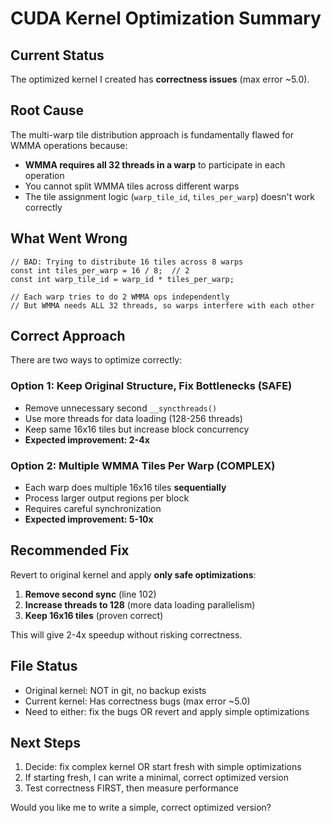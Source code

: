 # CUDA Kernel Optimization Summary

## Current Status
The optimized kernel I created has **correctness issues** (max error ~5.0).

## Root Cause
The multi-warp tile distribution approach is fundamentally flawed for WMMA operations because:
- **WMMA requires all 32 threads in a warp** to participate in each operation
- You cannot split WMMA tiles across different warps
- The tile assignment logic (`warp_tile_id`, `tiles_per_warp`) doesn't work correctly

## What Went Wrong
```cuda
// BAD: Trying to distribute 16 tiles across 8 warps
const int tiles_per_warp = 16 / 8;  // 2
const int warp_tile_id = warp_id * tiles_per_warp;

// Each warp tries to do 2 WMMA ops independently
// But WMMA needs ALL 32 threads, so warps interfere with each other
```

## Correct Approach

There are two ways to optimize correctly:

### Option 1: Keep Original Structure, Fix Bottlenecks (SAFE)
- Remove unnecessary second `__syncthreads()`
- Use more threads for data loading (128-256 threads)
- Keep same 16x16 tiles but increase block concurrency
- **Expected improvement: 2-4x**

### Option 2: Multiple WMMA Tiles Per Warp (COMPLEX)
- Each warp does multiple 16x16 tiles **sequentially**
- Process larger output regions per block
- Requires careful synchronization
- **Expected improvement: 5-10x**

## Recommended Fix

Revert to original kernel and apply **only safe optimizations**:

1. **Remove second sync** (line 102)
2. **Increase threads to 128** (more data loading parallelism)
3. **Keep 16x16 tiles** (proven correct)

This will give 2-4x speedup without risking correctness.

## File Status
- Original kernel: NOT in git, no backup exists
- Current kernel: Has correctness bugs (max error ~5.0)
- Need to either: fix the bugs OR revert and apply simple optimizations

## Next Steps
1. Decide: fix complex kernel OR start fresh with simple optimizations
2. If starting fresh, I can write a minimal, correct optimized version
3. Test correctness FIRST, then measure performance

Would you like me to write a simple, correct optimized version?
